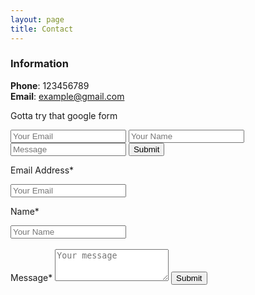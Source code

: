 ```yaml
---
layout: page
title: Contact
---
```



### Information 

**Phone**: 123456789  
**Email**: example@gmail.com  

Gotta try that google form

<form accept-charset="UTF-8" action="https://formkeep.com/f/exampletoken" method="POST">
  <input type="email" name="email" placeholder="Your Email">
  <input type="text" name="name" placeholder="Your Name">
  <input type="textarea" name="message" placeholder="Message" rows="3">
  <input type="hidden" name="utf8" value="✓">
  <button type="submit">Submit</button>
</form>


<form accept-charset="UTF-8" action="https://formkeep.com/f/exampletoken" method="POST">
  <p>Email Address*</p>
  <input type="email" name="email" placeholder="Your Email">
  <p>Name*</p>
  <input type="text" name="name" placeholder="Your Name">
  <input type="hidden" name="utf8" value="✓">
  <br>
  <br>
   Message*
  <textarea name="message" placeholder="Your message" rows="3"></textarea>
  <button type="submit">Submit</button>
</form>

